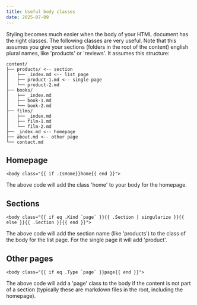 ```yaml
---
title: Useful body classes
date: 2025-07-09
---
```


Styling becomes much easier when the body of your HTML document has the right classes. The following classes are very useful. Note that this assumes you give your sections (folders in the root of the content) english plural names, like 'products' or 'reviews'. It assumes this structure:

```
content/
├── products/ <-- section
│   ├── _index.md <-- list page
│   ├── product-1.md <-- single page
│   └── product-2.md
├── books/
│   ├── _index.md
│   ├── book-1.md
│   └── book-2.md
├── films/
│   ├── _index.md
│   ├── film-1.md 
│   └── film-2.md
├── _index.md <-- homepage
├── about.md <-- other page
└── contact.md
```

## Homepage

```
<body class="{{ if .IsHome}}home{{ end }}">
```

The above code will add the class 'home' to your body for the homepage.

## Sections

```
<body class="{{ if eq .Kind `page` }}{{ .Section | singularize }}{{ else }}{{ .Section }}{{ end }}">
```

The above code will add the section name (like 'products') to the class of the body for the list page. For the single page it will add 'product'.

## Other pages

```
<body class="{{ if eq .Type `page` }}page{{ end }}">
```

The above code will add a 'page' class to the body if the content is not part of a section (typically these are markdown files in the root, including the homepage).